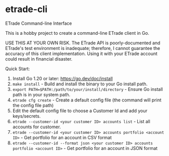 # etrade-cli
ETrade Command-line Interface

This is a hobby project to create a command-line ETrade client in Go.

USE THIS AT YOUR OWN RISK. The ETrade API is poorly-documented and ETrade's test environment is inadequate; therefore, I cannot guarantee the accuracy of this client implementation. Using it with your ETrade account could result in financial disaster.   

Quick Start:
1. Install Go 1.20 or later: https://go.dev/doc/install
2. `make install` - Build and install the binary to your Go install path.
3. `export PATH=$PATH:/path/to/your/install/directory` - Ensure Go install path is in your system path.
4. `etrade cfg create` - Create a default config file (the command will print the config file path)
5. Edit the default config file to choose a Customer Id and add your keys/secrets.
6. `etrade --customer-id <your customer ID> accounts list` - List all accounts for customer.
7. `etrade --customer-id <your customer ID> accounts portfolio <account ID>` - Get portfolio for an account in CSV format
8. `etrade --customer-id --format json <your customer ID> accounts portfolio <account ID>` - Get portfolio for an account in JSON format
